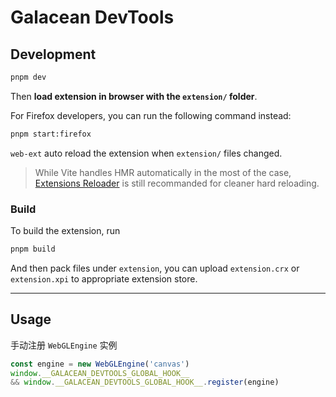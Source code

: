 # Galacean DevTools

## Development

```bash
pnpm dev
```

Then **load extension in browser with the `extension/` folder**.

For Firefox developers, you can run the following command instead:

```bash
pnpm start:firefox
```

`web-ext` auto reload the extension when `extension/` files changed.

> While Vite handles HMR automatically in the most of the case, [Extensions Reloader](https://chrome.google.com/webstore/detail/fimgfedafeadlieiabdeeaodndnlbhid) is still recommanded for cleaner hard reloading.

### Build

To build the extension, run

```bash
pnpm build
```

And then pack files under `extension`, you can upload `extension.crx` or `extension.xpi` to appropriate extension store.

---

## Usage

手动注册 `WebGLEngine` 实例

```js
const engine = new WebGLEngine('canvas')
window.__GALACEAN_DEVTOOLS_GLOBAL_HOOK__
&& window.__GALACEAN_DEVTOOLS_GLOBAL_HOOK__.register(engine)
```
